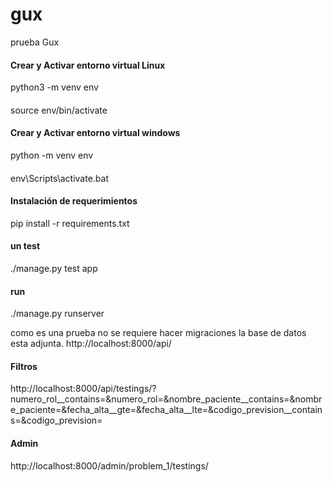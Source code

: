 # gux
prueba Gux


#### Crear y Activar entorno virtual Linux
python3 -m venv env 

####
source env/bin/activate

#### Crear y Activar entorno virtual windows
python -m venv env 

####
env\Scripts\activate.bat

#### Instalación de requerimientos
pip install -r requirements.txt

#### un test
./manage.py test app

#### run
./manage.py runserver

como es una prueba no se requiere hacer migraciones la base de datos esta adjunta. http://localhost:8000/api/

#### Filtros 

http://localhost:8000/api/testings/?numero_rol__contains=&numero_rol=&nombre_paciente__contains=&nombre_paciente=&fecha_alta__gte=&fecha_alta__lte=&codigo_prevision__contains=&codigo_prevision=

#### Admin 

http://localhost:8000/admin/problem_1/testings/